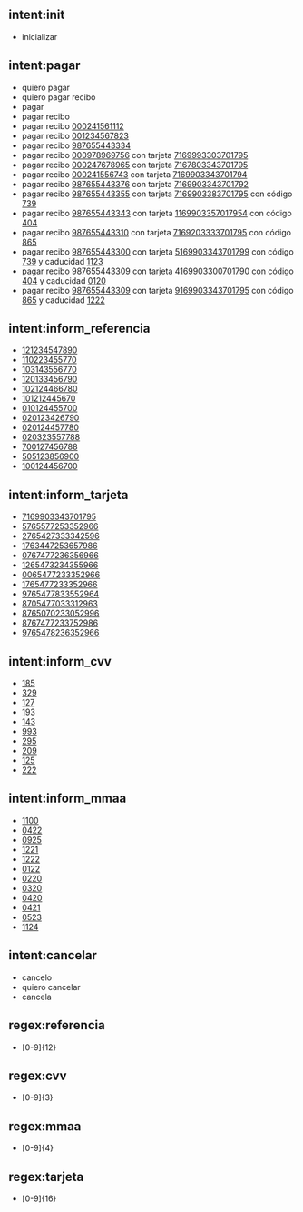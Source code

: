 ## intent:init
- inicializar

## intent:pagar
- quiero pagar 
- quiero pagar recibo
- pagar
- pagar recibo
- pagar recibo [000241561112](referencia)
- pagar recibo [001234567823](referencia)
- pagar recibo [987655443334](referencia)
- pagar recibo [000978969756](referencia) con tarjeta [7169993303701795](tarjeta)
- pagar recibo [000247678965](referencia) con tarjeta [7167803343701795](tarjeta)
- pagar recibo [000241556743](referencia) con tarjeta [7169903343701794](tarjeta)
- pagar recibo [987655443376](referencia) con tarjeta [7169903343701792](tarjeta)
- pagar recibo [987655443355](referencia) con tarjeta [7169903383701795](tarjeta) con código [739](cvv)
- pagar recibo [987655443343](referencia) con tarjeta [1169903357017954](tarjeta) con código [404](cvv)
- pagar recibo [987655443310](referencia) con tarjeta [7169203333701795](tarjeta) con código [865](cvv) 
- pagar recibo [987655443300](referencia) con tarjeta [5169903343701799](tarjeta) con código [739](cvv) y caducidad [1123](mmaa)
- pagar recibo [987655443309](referencia) con tarjeta [4169903300701790](tarjeta) con código [404](cvv) y caducidad [0120](mmaa)
- pagar recibo [987655443309](referencia) con tarjeta [9169903343701795](tarjeta) con código [865](cvv) y caducidad [1222](mmaa)

## intent:inform_referencia
- [121234547890](referencia)
- [110223455770](referencia)
- [103143556770](referencia)
- [120133456790](referencia)
- [102124466780](referencia)
- [101212445670](referencia)
- [010124455700](referencia)
- [020123426790](referencia)
- [020124457780](referencia)
- [020323557788](referencia)
- [700127456788](referencia)
- [505123856900](referencia)
- [100124456700](referencia)

## intent:inform_tarjeta
- [7169903343701795](tarjeta)
- [5765577253352966](tarjeta)
- [2765427333342596](tarjeta)
- [1763447253657986](tarjeta)
- [0767477236356966](tarjeta)
- [1265473234355966](tarjeta)
- [0065477233352966](tarjeta)
- [1765477233352966](tarjeta)
- [9765477833552964](tarjeta)
- [8705477033312963](tarjeta)
- [8765070233052996](tarjeta)
- [8767477233752986](tarjeta)
- [9765478236352966](tarjeta)

## intent:inform_cvv
- [185](cvv)
- [329](cvv)
- [127](cvv)
- [193](cvv)
- [143](cvv)
- [993](cvv)
- [295](cvv)
- [209](cvv)
- [125](cvv)
- [222](cvv)

## intent:inform_mmaa
- [1100](mmaa)
- [0422](mmaa)
- [0925](mmaa)
- [1221](mmaa)
- [1222](mmaa)
- [0122](mmaa)
- [0220](mmaa)
- [0320](mmaa)
- [0420](mmaa)
- [0421](mmaa)
- [0523](mmaa)
- [1124](mmaa)


## intent:cancelar
- cancelo
- quiero cancelar
- cancela

## regex:referencia
- [0-9]{12}

## regex:cvv
- [0-9]{3}

## regex:mmaa
- [0-9]{4}

## regex:tarjeta
- [0-9]{16}
